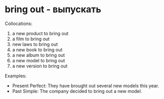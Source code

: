 # bring out - выпускать
 

Collocations:

1. a new product to bring out
2. a film to bring out
3. new laws to bring out
4. a new book to bring out
5. a new album to bring out
6. a new model to bring out
7. a new version to bring out

Examples:

- Present Perfect: They have brought out several new models this year.
- Past Simple: The company decided to bring out a new model.
